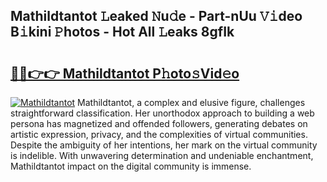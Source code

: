 ## Mathildtantot 𝙻eaked 𝙽u𝚍e - Part-nUu 𝚅𝚒deo B𝚒kini 𝙿hotos - Hot All 𝙻eaks 8gfIk

# <h2><a href="http://ld5qeh.urlbe.top/?page=Mathildtantot">🔗🔗👉👉 Mathildtantot P𝚑oto𝚜Vid𝚎o</a></h2>

[![Mathildtantot](https://i.imgur.com/eBuTRDB.gif)](http://ld5qeh.urlbe.top/?page=Mathildtantot)
Mathildtantot, a complex and elusive figure, challenges straightforward classification. Her unorthodox approach to building a web persona has magnetized and offended followers, generating debates on artistic expression, privacy, and the complexities of virtual communities. Despite the ambiguity of her intentions, her mark on the virtual community is indelible. With unwavering determination and undeniable enchantment, Mathildtantot impact on the digital community is immense.
